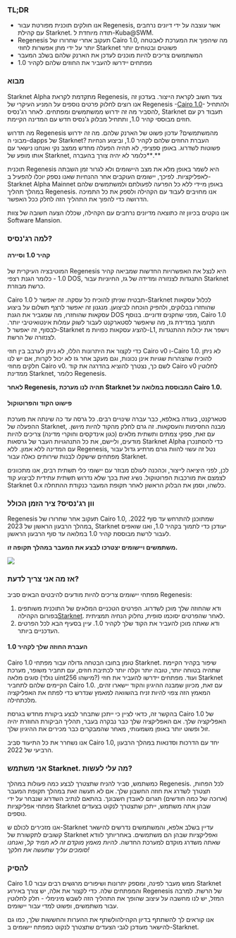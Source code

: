 ### TL;DR

* אנו חולקים תוכנית מפורטת עבור Regenesis, אשר עוצבה על ידי דיונים נרחבים עם קהילת Starknet. תודה מיוחדת ל-Kuba@SWM.
* Regenesis תעקוב אחרי שחרורו של Cairo 1.0, מה שיהפוך את המערכת לאבטחה יותר על ידי מתן אפשרות לחוזי Starknet פשוטים ובטוחים יותר
* המשתמשים צריכים להיות מוכנים לעדכן את הארנק שלהם בשלב המעבר
* מפתחים יידרשו להעביר את החוזים שלהם לקהיר 1.0

### מבוא

Starknet Alpha מתקדמת לקראת Regenesis, צעד חשוב לקראת הייצור. בעדכון זה אנו רוצים לחלוק פרטים נוספים על המניע העיקרי של Regenesis -[Cairo 1.0](https://medium.com/starkware/cairo-1-0-aa96eefb19a0)- ולהתחיל להסביר מה זה ידרוש ממשתמשים ומפתחים. לאחר רג'נסיס, Starknet תעבוד רק עם חוזים מבוססי קהיר 1.0, ותתחיל מבלוק ג'נסיס חדש עם המדינה הקיימת.

מה תדרוש Regenesis מהמשתמשים? עדכון פשוט של הארנק שלהם. מה זה ידרוש מבוני ה-dapps של Starknet? העברת החוזים שלהם לקהיר 1.0, וביצוע הנחיות פשוטות לשדרוג. באופן ספציפי, לא תהיה הפעלה מחדש ממצב נקי ואנחנו נישאר עם אותו מופע של Starknet, כלומר לא יהיה צורך בהעברה**.**

תוכנית Regenesis היא לשמר באופן מלא את מצב היישומים ולא לגרור זמן השבתה לאפליקציות. לפיכך, יישומים העוקבים אחר ההנחיות שאנו נספק יוכלו להפעיל ב-Starknet Alpha Mainnet באופן מיידי ללא כל הפרעה לפעולתם ולמשתמשים שלהם במהלך תהליך Regenesis. אנו מחויבים לעבוד עם הקהילה ולספק את כל התמיכה הדרושה כדי להפוך את התהליך הזה לחלק ככל האפשר.

אנו נוקטים בכיוון זה כתוצאה מדיונים נרחבים עם הקהילה, שכללו הצעה חשובה של צוות Software Mansion.

### למה רג'נסיס?

#### קהיר 1.0 וסיירה

המוטיבציה העיקרית של Regenesis היא לנצל את האפשרויות החדשות שמביאה קהיר 1.0 - כלומר הגנת רצפי DOS, התנגדות לצנזורה ומדידה של גז, החיוניות עבור Starknet כרשת מבוזרת.

Cairo 1.0 תבטיח שניתן להוכיח כל עסקה. זה יאפשר ל-Starknet לכלול עסקאות שהוחזרו בבלוקים, ולהפיק הוכחה לביצוען. מנגנון זה יאפשר לרצף תשלום על ביצוע עסקאות שהוחזרו, מה שמגביר את הגנת DOS מפני שחקנים זדוניים. בנוסף, Cairo 1.0 תתמוך במדידת גז, מה שיאפשר לסטארקנט לעבור לשוק עמלות אינטואיטיבי יותר. לבסוף, זה יאפשר ל-Starknet להציג עסקאות כפויות מ-L1, וישפר את יכולות ההתנגדות לצנזורה של הרשת.

כדי לקצור את היתרונות הללו, לא ניתן לערבב בין חוזי Cairo v0 ו-Cairo 1.0. לא ניתן להוכיח שהצהרות שגויות אינן נכונות, וגם מעקב אחר גז לא יכול לקרות, אם יש לנו חלקים מחוזי Cairo v0. לשם כך, נצטרך להוציא בהדרגה את קוד Cairo v0 לחלוטין ממדינת Starknet, כלומר Regenesis.

**לאחר Regenesis, תהיה לנו מערכת Starknet המבוססת במלואה על Cairo 1.0.**

#### פישוט הקוד והפרוטוקול

סטארקנט, בעודה באלפא, כבר עברה שינויים רבים. כל גרסה עד כה שינתה את מערכת ההפעלה של Starknet, מבנה החסימות והעסקאות. זה גרם לחלק מהקוד להיות מיושן. עם זאת, ספקי צמתים ותשתית מלאים (כגון אינדקסים וחוקרי מדינה) צריכים להיות מודעים, וליישם, את כל התנהגויות העבר של גרסאות Starknet Alpha כדי להסתנכרן עם המדינה ללא אמון. ללא Regenesis, נטל זה עשוי להוות גורם מרתיע גדול עבור מפתחים שישקלו לבנות שירותים כאלה עבור Starknet.

לכן, לפני היציאה לייצור, וכהכנה לעולם מבוזר עם יישומי כלי תשתית רבים, אנו מתכוונים לצמצם את מורכבות הפרוטוקול. נשיג זאת בכך שלא נדרוש תשתית עתידית לביצוע קוד Starknet 0.x כלשהו, וסמן את הבלוק הראשון לאחר תקופת המעבר כנקודת ההתחלה.

### וון רג'נסיס? ציר הזמן הכולל

Regenesis תעקוב אחר שחרורו של Cairo 1.0, שמתוכנן להתרחש עד סוף 2022. במהלך הרבעון הראשון של 2023, Starknet יעודכן כדי לתמוך בקהיר 1.0, ואנו שואפים לעבור לרשת מבוססת קהיר 1.0 במלואה עד סוף הרבעון הראשון.

**משתמשים ויישומים יצטרכו לבצע את המעבר במהלך תקופה זו.**

![](/assets/1_ef85shzd2uudwex-cy8wdg-1.png)

### אז מה אני צריך לדעת?

מפתחי יישומים צריכים להיות מודעים להיבטים הבאים סביב Regenesis:

1. ודא שהחוזה שלך מוכן לשדרוג. הפרטים הטכניים המלאים של התוכנית משותפים בפורום הקהילה[Starknet](https://community.starknet.io/t/regenesis-state-migration-current-suggestion/2080). לאחר שהפרטים יסוכמו סופית, נחלוק הנחיה תמציתית.
2. ודא שאתה מוכן להעביר את הקוד שלך לקהיר 1.0. עיין בסעיף הבא לכל הפרטים העדכניים ביותר.

#### העברת החוזה שלך לקהיר 1.0

Cairo 1.0 טומן בחובו הבטחה גדולה עבור מפתחי Starknet. שיפור בקהיר הקיימת שתהיה בטוחה יותר, טובה יותר וקלה יותר לכתיבת חוזים, עם תחביר משופר, מערכת סוגים מלאה (נולד uint256 מישהו?) ועוד. מפתחים יידרשו להעביר את חוזי Starknet הקיימים שלהם לתחביר Cairo 1.0. עם זאת, מכיוון שמבנה ההיגיון והקוד יישארו זהים, המאמץ הזה צפוי להיות זניח בהשוואה למאמץ שנדרש כדי לפתח את האפליקציה מלכתחילה.

בהקשר זה, כדאי לציין כי ייתכן שתבחר לבצע ביקורת מחדש בגרסת Cairo 1.0 של האפליקציה שלך. אם האפליקציה שלך כבר נבקרה בעבר, תהליך הביקורת החוזרת יהיה זול ופשוט יותר באופן משמעותי, מאחר שהמבקרים כבר מכירים את ההיגיון שלך.

אנו נשחרר את כל התיעוד סביב Cairo 1.0, יחד עם הדרכות וסדנאות במהלך הרבעון הרביעי של 2022.

### אני משתמש Starknet. מה עלי לעשות?

כמשתמש, סביר להניח שתצטרך לבצע כמה פעולות במהלך Regenesis. לכל הפחות, תצטרך לשדרג את חוזה החשבון שלך. אם לא תעשה זאת במהלך תקופת המעבר (ארוכה של כמה חודשים) תגרום לאובדן חשבונך. בהתאם לנתיב השדרוג שנבחר על ידי מפתחי אפליקציות Starknet שבהן אתה משתמש, ייתכן שתצטרך לנקוט בצעדים נוספים.

אנו מזכירים לכולם ש-Starknet עדיין בשלב אלפא, והמשתמשים נדרשים להישאר קשובים לתקשורת של Starknet ואפליקציות שבהן הם משתמשים. באחריותך לוודא שאתה משדרג מוקדם למערכת החדשה. *להיות מאמץ מוקדם זה לא תמיד קל, ואנחנו סומכים עליך שתעשה את חלקך!*

### להסיק

Cairo 1.0 ממש מעבר לפינה, ומספק יתרונות ושיפורים מרגשים רבים עבור Starknet והמפתחים שלה. כדי לקצור את אלה, יש צורך באירוע Regenesis של הרשת. למרבה המזל, יש לנו מחשבה על עיצוב שהופך את התהליך הזה לשבש מינימלי - חלק לחלוטין עבור משתמשים, ופשוט למדי עבור יישומים.

אנו קוראים לך להשתתף בדיון הקהילה[](https://community.starknet.io/t/regenesis-state-migration-current-suggestion/2080)ולשתף את ההערות והחששות שלך, כמו גם להישאר מעודכן לגבי הצעדים שתצטרך לנקוט כמפתח יישומים ב-Starknet.